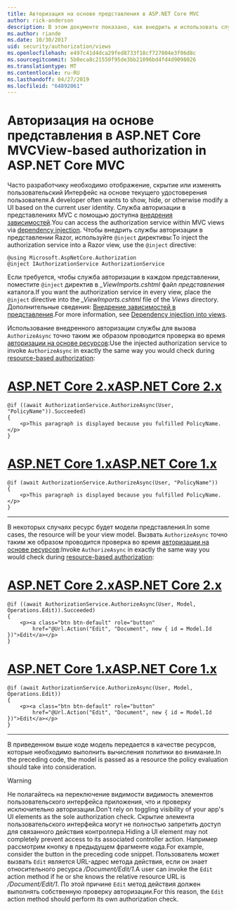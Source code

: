 ```yaml
---
title: Авторизация на основе представления в ASP.NET Core MVC
author: rick-anderson
description: В этом документе показано, как внедрить и использовать службы авторизации внутри представления ASP.NET Core Razor.
ms.author: riande
ms.date: 10/30/2017
uid: security/authorization/views
ms.openlocfilehash: e497c41d4dca29fed8733f18cf727804e3f06d8c
ms.sourcegitcommit: 5b0eca8c21550f95de3bb21096bd4fd4d9098026
ms.translationtype: MT
ms.contentlocale: ru-RU
ms.lasthandoff: 04/27/2019
ms.locfileid: "64892061"
---
```

# <a name="view-based-authorization-in-aspnet-core-mvc"></a><span data-ttu-id="a6d08-103">Авторизация на основе представления в ASP.NET Core MVC</span><span class="sxs-lookup"><span data-stu-id="a6d08-103">View-based authorization in ASP.NET Core MVC</span></span>

<span data-ttu-id="a6d08-104">Часто разработчику необходимо отображение, скрытие или изменять пользовательский Интерфейс на основе текущего удостоверения пользователя.</span><span class="sxs-lookup"><span data-stu-id="a6d08-104">A developer often wants to show, hide, or otherwise modify a UI based on the current user identity.</span></span> <span data-ttu-id="a6d08-105">Служба авторизации в представлениях MVC с помощью доступна [внедрения зависимостей](xref:fundamentals/dependency-injection).</span><span class="sxs-lookup"><span data-stu-id="a6d08-105">You can access the authorization service within MVC views via [dependency injection](xref:fundamentals/dependency-injection).</span></span> <span data-ttu-id="a6d08-106">Чтобы внедрить службы авторизации в представлении Razor, используйте `@inject` директивы:</span><span class="sxs-lookup"><span data-stu-id="a6d08-106">To inject the authorization service into a Razor view, use the `@inject` directive:</span></span>

```cshtml
@using Microsoft.AspNetCore.Authorization
@inject IAuthorizationService AuthorizationService
```

<span data-ttu-id="a6d08-107">Если требуется, чтобы служба авторизации в каждом представлении, поместите `@inject` директив в *_ViewImports.cshtml* файл *представления* каталога.</span><span class="sxs-lookup"><span data-stu-id="a6d08-107">If you want the authorization service in every view, place the `@inject` directive into the *_ViewImports.cshtml* file of the *Views* directory.</span></span> <span data-ttu-id="a6d08-108">Дополнительные сведения: [Внедрение зависимостей в представления](xref:mvc/views/dependency-injection).</span><span class="sxs-lookup"><span data-stu-id="a6d08-108">For more information, see [Dependency injection into views](xref:mvc/views/dependency-injection).</span></span>

<span data-ttu-id="a6d08-109">Использование внедренного авторизации службы для вызова `AuthorizeAsync` точно таким же образом проводится проверка во время [авторизации на основе ресурсов](xref:security/authorization/resourcebased#security-authorization-resource-based-imperative):</span><span class="sxs-lookup"><span data-stu-id="a6d08-109">Use the injected authorization service to invoke `AuthorizeAsync` in exactly the same way you would check during [resource-based authorization](xref:security/authorization/resourcebased#security-authorization-resource-based-imperative):</span></span>

# <a name="aspnet-core-2xtabaspnetcore2x"></a>[<span data-ttu-id="a6d08-110">ASP.NET Core 2.x</span><span class="sxs-lookup"><span data-stu-id="a6d08-110">ASP.NET Core 2.x</span></span>](#tab/aspnetcore2x)

```cshtml
@if ((await AuthorizationService.AuthorizeAsync(User, "PolicyName")).Succeeded)
{
    <p>This paragraph is displayed because you fulfilled PolicyName.</p>
}
```

# <a name="aspnet-core-1xtabaspnetcore1x"></a>[<span data-ttu-id="a6d08-111">ASP.NET Core 1.x</span><span class="sxs-lookup"><span data-stu-id="a6d08-111">ASP.NET Core 1.x</span></span>](#tab/aspnetcore1x)

```cshtml
@if (await AuthorizationService.AuthorizeAsync(User, "PolicyName"))
{
    <p>This paragraph is displayed because you fulfilled PolicyName.</p>
}
```

---

<span data-ttu-id="a6d08-112">В некоторых случаях ресурс будет модели представления.</span><span class="sxs-lookup"><span data-stu-id="a6d08-112">In some cases, the resource will be your view model.</span></span> <span data-ttu-id="a6d08-113">Вызвать `AuthorizeAsync` точно таким же образом проводится проверка во время [авторизации на основе ресурсов](xref:security/authorization/resourcebased#security-authorization-resource-based-imperative):</span><span class="sxs-lookup"><span data-stu-id="a6d08-113">Invoke `AuthorizeAsync` in exactly the same way you would check during [resource-based authorization](xref:security/authorization/resourcebased#security-authorization-resource-based-imperative):</span></span>

# <a name="aspnet-core-2xtabaspnetcore2x"></a>[<span data-ttu-id="a6d08-114">ASP.NET Core 2.x</span><span class="sxs-lookup"><span data-stu-id="a6d08-114">ASP.NET Core 2.x</span></span>](#tab/aspnetcore2x)

```cshtml
@if ((await AuthorizationService.AuthorizeAsync(User, Model, Operations.Edit)).Succeeded)
{
    <p><a class="btn btn-default" role="button"
        href="@Url.Action("Edit", "Document", new { id = Model.Id })">Edit</a></p>
}
```

# <a name="aspnet-core-1xtabaspnetcore1x"></a>[<span data-ttu-id="a6d08-115">ASP.NET Core 1.x</span><span class="sxs-lookup"><span data-stu-id="a6d08-115">ASP.NET Core 1.x</span></span>](#tab/aspnetcore1x)

```cshtml
@if (await AuthorizationService.AuthorizeAsync(User, Model, Operations.Edit))
{
    <p><a class="btn btn-default" role="button"
        href="@Url.Action("Edit", "Document", new { id = Model.Id })">Edit</a></p>
}
```

---

<span data-ttu-id="a6d08-116">В приведенном выше коде модель передается в качестве ресурсов, которые необходимо выполнить вычисления политики во внимание.</span><span class="sxs-lookup"><span data-stu-id="a6d08-116">In the preceding code, the model is passed as a resource the policy evaluation should take into consideration.</span></span>

> [!WARNING]
> <span data-ttu-id="a6d08-117">Не полагайтесь на переключение видимости видимость элементов пользовательского интерфейса приложения, что и проверку исключительно авторизации.</span><span class="sxs-lookup"><span data-stu-id="a6d08-117">Don't rely on toggling visibility of your app's UI elements as the sole authorization check.</span></span> <span data-ttu-id="a6d08-118">Скрытие элемента пользовательского интерфейса могут не полностью запретить доступ для связанного действия контроллера.</span><span class="sxs-lookup"><span data-stu-id="a6d08-118">Hiding a UI element may not completely prevent access to its associated controller action.</span></span> <span data-ttu-id="a6d08-119">Например рассмотрим кнопку в предыдущем фрагменте кода.</span><span class="sxs-lookup"><span data-stu-id="a6d08-119">For example, consider the button in the preceding code snippet.</span></span> <span data-ttu-id="a6d08-120">Пользователь может вызвать `Edit` является URL-адрес метода действия, если он знает относительного ресурса */Document/Edit/1*.</span><span class="sxs-lookup"><span data-stu-id="a6d08-120">A user can invoke the `Edit` action method if he or she knows the relative resource URL is */Document/Edit/1*.</span></span> <span data-ttu-id="a6d08-121">По этой причине `Edit` метод действия должен выполнять собственную проверку авторизации.</span><span class="sxs-lookup"><span data-stu-id="a6d08-121">For this reason, the `Edit` action method should perform its own authorization check.</span></span>
